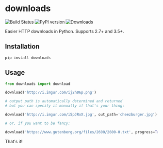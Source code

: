 # downloads

[![Build Status](https://travis-ci.org/audy/downloads.svg?branch=master)](https://travis-ci.org/audy/downloads)
[![PyPI version](https://badge.fury.io/py/downloads.svg)](https://badge.fury.io/py/downloads)
[![Downloads](https://pepy.tech/badge/downloads/month)](https://pepy.tech/project/downloads)

Easier HTTP downloads in Python. Supports 2.7+ and 3.5+.

## Installation

```
pip install downloads
```

## Usage

```python
from downloads import download

download('http://i.imgur.com/ij2h06p.png')

# output path is automatically determined and returned
# but you can specify it manually if that's your thing:

download('http://i.imgur.com/i5pJRxX.jpg', out_path='cheezburger.jpg')

# or, if you want to be fancy:

download('https://www.gutenberg.org/files/2600/2600-0.txt', progress=True)
```

That's it!


